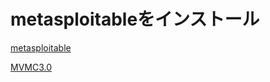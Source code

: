 # metasploitableをインストール

[metasploitable](https://sourceforge.net/projects/metasploitable/)

[MVMC3.0](https://www.microsoft.com/en-us/download/details.aspx?id=42497)
